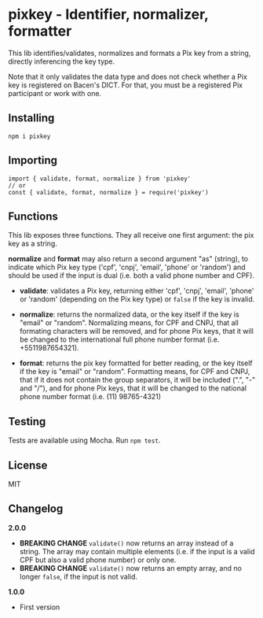 # pixkey - Identifier, normalizer, formatter

This lib identifies/validates, normalizes and formats a Pix key from a string, directly inferencing the key type.

Note that it only validates the data type and does not check whether a Pix key is registered on Bacen's DICT. For that, you must be a registered Pix participant or work with one.

## Installing

```
npm i pixkey
```

## Importing

```
import { validate, format, normalize } from 'pixkey'
// or
const { validate, format, normalize } = require('pixkey')
```

## Functions

This lib exposes three functions. They all receive one first argument: the pix key as a string.

**normalize** and **format** may also return a second argument "as" (string), to indicate which Pix key type ('cpf', 'cnpj', 'email', 'phone' or 'random') and should be used if the input is dual (i.e. both a valid phone number and CPF).

- **validate**: validates a Pix key, returning either 'cpf', 'cnpj', 'email', 'phone' or 'random' (depending on the Pix key type) or `false` if the key is invalid.

- **normalize**: returns the normalized data, or the key itself if the key is "email" or "random". Normalizing means, for CPF and CNPJ, that all formating characters will be removed, and for phone Pix keys, that it will be changed to the international full phone number format (i.e. +5511987654321).

- **format**: returns the pix key formatted for better reading, or the key itself if the key is "email" or "random". Formatting means, for CPF and CNPJ, that if it does not contain the group separators, it will be included (".", "-" and "/"), and for phone Pix keys, that it will be changed to the national phone number format (i.e. (11) 98765-4321)

## Testing

Tests are available using Mocha. Run `npm test`.

## License

MIT

## Changelog

**2.0.0**

- **BREAKING CHANGE** `validate()` now returns an array instead of a string. The array may contain multiple elements (i.e. if the input is a valid CPF but also a valid phone number) or only one.
- **BREAKING CHANGE** `validate()` now returns an empty array, and no longer `false`, if the input is not valid.


**1.0.0**

- First version